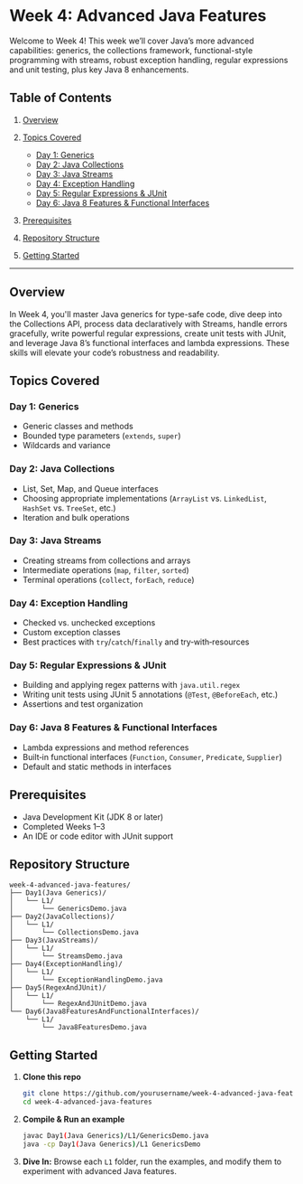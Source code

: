 
# Week 4: Advanced Java Features

Welcome to Week 4! This week we’ll cover Java’s more advanced capabilities: generics, the collections framework, functional-style programming with streams, robust exception handling, regular expressions and unit testing, plus key Java 8 enhancements.

## Table of Contents

1. [Overview](#overview)
2. [Topics Covered](#topics-covered)

   * [Day 1: Generics](#day-1-generics)
   * [Day 2: Java Collections](#day-2-java-collections)
   * [Day 3: Java Streams](#day-3-java-streams)
   * [Day 4: Exception Handling](#day-4-exception-handling)
   * [Day 5: Regular Expressions & JUnit](#day-5-regular-expressions--junit)
   * [Day 6: Java 8 Features & Functional Interfaces](#day-6-java-8-features--functional-interfaces)
3. [Prerequisites](#prerequisites)
4. [Repository Structure](#repository-structure)
5. [Getting Started](#getting-started)

---

## Overview

In Week 4, you'll master Java generics for type-safe code, dive deep into the Collections API, process data declaratively with Streams, handle errors gracefully, write powerful regular expressions, create unit tests with JUnit, and leverage Java 8’s functional interfaces and lambda expressions. These skills will elevate your code’s robustness and readability.

## Topics Covered

### Day 1: Generics

* Generic classes and methods
* Bounded type parameters (`extends`, `super`)
* Wildcards and variance

### Day 2: Java Collections

* List, Set, Map, and Queue interfaces
* Choosing appropriate implementations (`ArrayList` vs. `LinkedList`, `HashSet` vs. `TreeSet`, etc.)
* Iteration and bulk operations

### Day 3: Java Streams

* Creating streams from collections and arrays
* Intermediate operations (`map`, `filter`, `sorted`)
* Terminal operations (`collect`, `forEach`, `reduce`)

### Day 4: Exception Handling

* Checked vs. unchecked exceptions
* Custom exception classes
* Best practices with `try`/`catch`/`finally` and try‑with‑resources

### Day 5: Regular Expressions & JUnit

* Building and applying regex patterns with `java.util.regex`
* Writing unit tests using JUnit 5 annotations (`@Test`, `@BeforeEach`, etc.)
* Assertions and test organization

### Day 6: Java 8 Features & Functional Interfaces

* Lambda expressions and method references
* Built‑in functional interfaces (`Function`, `Consumer`, `Predicate`, `Supplier`)
* Default and static methods in interfaces

## Prerequisites

* Java Development Kit (JDK 8 or later)
* Completed Weeks 1–3
* An IDE or code editor with JUnit support

## Repository Structure

```
week-4-advanced-java-features/
├── Day1(Java Generics)/
│   └── L1/
│       └── GenericsDemo.java
├── Day2(JavaCollections)/
│   └── L1/
│       └── CollectionsDemo.java
├── Day3(JavaStreams)/
│   └── L1/
│       └── StreamsDemo.java
├── Day4(ExceptionHandling)/
│   └── L1/
│       └── ExceptionHandlingDemo.java
├── Day5(RegexAndJUnit)/
│   └── L1/
│       └── RegexAndJUnitDemo.java
└── Day6(Java8FeaturesAndFunctionalInterfaces)/
    └── L1/
        └── Java8FeaturesDemo.java
```

## Getting Started

1. **Clone this repo**

   ```bash
   git clone https://github.com/yourusername/week-4-advanced-java-features.git
   cd week-4-advanced-java-features
   ```
2. **Compile & Run an example**

   ```bash
   javac Day1(Java Generics)/L1/GenericsDemo.java
   java -cp Day1(Java Generics)/L1 GenericsDemo
   ```
3. **Dive In:** Browse each `L1` folder, run the examples, and modify them to experiment with advanced Java features.

```
```
